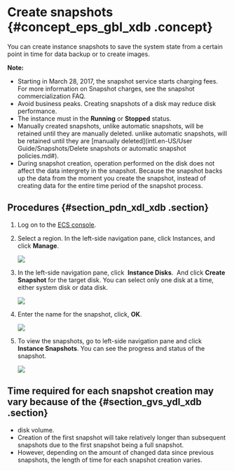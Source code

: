 # Create snapshots {#concept_eps_gbl_xdb .concept}

You can create instance snapshots to save the system state from a certain point in time for data backup or to create images.

**Note:** 

-   Starting in March 28, 2017, the snapshot service starts charging fees. For more information on Snapshot charges, see the snapshot commercialization FAQ.
-   Avoid business peaks. Creating snapshots of a disk may reduce disk performance.
-   The instance must in the **Running** or **Stopped** status.
-   Manually created snapshots, unlike automatic snapshots, will be retained until they are manually deleted. unlike automatic snapshots, will be retained until they are [manually deleted](intl.en-US/User Guide/Snapshots/Delete snapshots or automatic snapshot policies.md#).
-   During snapshot creation, operation performed on the disk does not affect the data intergrety in the snapshot. Because the snapshot backs up the data from the moment you create the snapshot, instead of creating data for the entire time period of the snapshot process.

## Procedures {#section_pdn_xdl_xdb .section}

1.  Log on to the [ECS console](https://ecs.console.aliyun.com/#/home).
2.  Select a region. In the left-side navigation pane, click Instances, and click **Manage**.

    ![](http://static-aliyun-doc.oss-cn-hangzhou.aliyuncs.com/assets/img/9687/4545_en-US.png)

3.  In the left-side navigation pane, click  **Instance Disks**.  And click **Create Snapshot** for the target disk. You can select only one disk at a time, either system disk or data disk.

    ![](http://static-aliyun-doc.oss-cn-hangzhou.aliyuncs.com/assets/img/9687/4530_en-US.png)

4.  Enter the name for the snapshot, click, **OK**.

    ![](http://static-aliyun-doc.oss-cn-hangzhou.aliyuncs.com/assets/img/9687/4550_en-US.png)

5.  To view the snapshots, go to left-side navigation pane and click **Instance Snapshots**. You can see the progress and status of the snapshot.

    ![](http://static-aliyun-doc.oss-cn-hangzhou.aliyuncs.com/assets/img/9687/4552_en-US.png)


## Time required for each snapshot creation may vary because of the {#section_gvs_ydl_xdb .section}

-   disk volume.
-   Creation of the first snapshot will take relatively longer than subsequent snapshots due to the first snapshot being a full snapshot.
-   However, depending on the amount of changed data since previous snapshots, the length of time for each snapshot creation varies.


